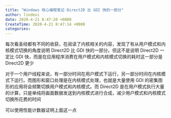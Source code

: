 ```yaml
---
title: "Windows 核心编程笔记 Direct2D 比 GDI 快的一部分"
author: lindexi
date: 2020-4-21 8:47:20 +0800
CreateTime: 2020-4-21 8:47:14 +0800
categories: 
---
```


每次看圣经都有不同的收获，在阅读了内核相关的内容，发现了有从用户模式和内核模式切换的角度说明 Direct2D 比 GDI 快的一部分。但这不是说明 Direct2D 一定比 GDI 快，而是在应用程序消费在用户模式和内核模式切换的耗时这一部分是 Direct2D 更少

<!--more-->



对于一个用户线程来说，有一部分时间在用户模式下运行，另一部分时间在内核模式下运行。而图形和窗口处理是在内核模式处理，也就是大量使用 GDI 的密集图形的应用将会频繁切换用户模式和内核模式。而 Direct2D 是在用户模式执行大量的计算，只是单纯将画面数据发送到内核模式进行合成，减少用户模式和内核模式切换所花费的时间

可以使用性能计数器证明上面这一点



